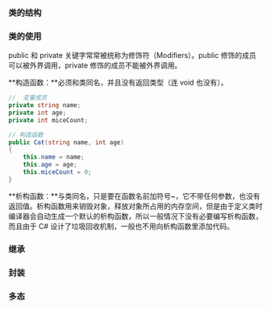 ### 类的结构





### 类的使用

public 和 private 关键字常常被统称为修饰符（Modifiers）。public 修饰的成员可以被外界调用，private 修饰的成员不能被外界调用。

**构造函数：**必须和类同名，并且没有返回类型（连 void 也没有）。

```c#
//  变量成员
private string name;
private int age;
private int miceCount;

// 构造函数
public Cat(string name, int age)
{
    this.name = name;
    this.age = age;
    this.miceCount = 0;
}
```

**析构函数：**与类同名，只是要在函数名前加符号~，它不带任何参数，也没有返回值。析构函数用来销毁对象，释放对象所占用的内存空间，但是由于定义类时编译器会自动生成一个默认的析构函数，所以一般情况下没有必要编写析构函数，而且由于 C# 设计了垃圾回收机制，一般也不用向析构函数里添加代码。



### 继承





### 封装





### 多态

